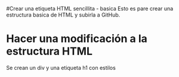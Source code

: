 #Crear una etiqueta HTML sencillita - basica
Esto es pare crear  una estructura basica de HTML y subirla a GitHub.

# Hacer una modificación a la estructura HTML
Se crean un div y una etiqueta h1 con estilos
